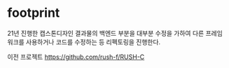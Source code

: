 # footprint
21년 진행한 캡스톤디자인 결과물의 백엔드 부분을 대부분 수정을 가하여 다른 프레임워크를 사용하거나 코드를 수정하는 등 리펙토링을 진행한다.

이전 프로젝트
https://github.com/rush-f/RUSH-C
